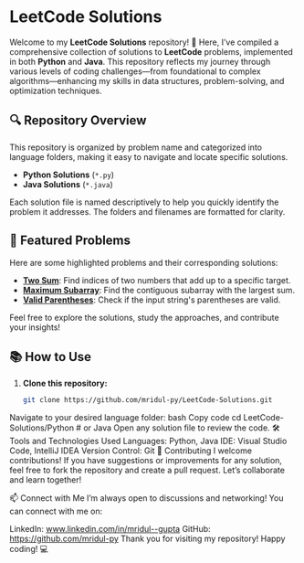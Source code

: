 # LeetCode Solutions

Welcome to my **LeetCode Solutions** repository! 🚀 Here, I’ve compiled a comprehensive collection of solutions to **LeetCode** problems, implemented in both **Python** and **Java**. This repository reflects my journey through various levels of coding challenges—from foundational to complex algorithms—enhancing my skills in data structures, problem-solving, and optimization techniques.

## 🔍 Repository Overview

This repository is organized by problem name and categorized into language folders, making it easy to navigate and locate specific solutions.

- **Python Solutions** (`*.py`)
- **Java Solutions** (`*.java`)

Each solution file is named descriptively to help you quickly identify the problem it addresses. The folders and filenames are formatted for clarity.

## 🌟 Featured Problems

Here are some highlighted problems and their corresponding solutions:

- **[Two Sum](https://leetcode.com/problems/two-sum/)**: Find indices of two numbers that add up to a specific target.
- **[Maximum Subarray](https://leetcode.com/problems/maximum-subarray/)**: Find the contiguous subarray with the largest sum.
- **[Valid Parentheses](https://leetcode.com/problems/valid-parentheses/)**: Check if the input string's parentheses are valid.

Feel free to explore the solutions, study the approaches, and contribute your insights!

## 📚 How to Use

1. **Clone this repository:**
   ```bash
   git clone https://github.com/mridul-py/LeetCode-Solutions.git
Navigate to your desired language folder:
bash
Copy code
cd LeetCode-Solutions/Python  # or Java
Open any solution file to review the code.
🛠️ Tools and Technologies Used
Languages: Python, Java
IDE: Visual Studio Code, IntelliJ IDEA
Version Control: Git
🚀 Contributing
I welcome contributions! If you have suggestions or improvements for any solution, feel free to fork the repository and create a pull request. Let’s collaborate and learn together!

📫 Connect with Me
I’m always open to discussions and networking! You can connect with me on:

LinkedIn: www.linkedin.com/in/mridul--gupta
GitHub: https://github.com/mridul-py
Thank you for visiting my repository! Happy coding! 💻
